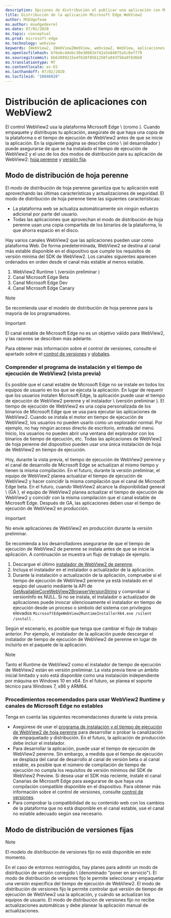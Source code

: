 ```yaml
---
description: Opciones de distribución al publicar una aplicación con Microsoft Edge WebView2
title: Distribución de la aplicación Microsoft Edge WebView2
author: MSEdgeTeam
ms.author: msedgedevrel
ms.date: 07/01/2020
ms.topic: conceptual
ms.prod: microsoft-edge
ms.technology: webview
keywords: IWebView2, IWebView2WebView, webview2, WebView, aplicaciones WPF, WPF, Edge, ICoreWebView2, ICoreWebView2Host, control de explorador, HTML Edge
ms.openlocfilehash: b76ebcd4ebc30e30083e742a5e84075a5c6ef779
ms.sourcegitcommit: bb62099215e4f610f8561250fa943f58a0f836b0
ms.translationtype: MT
ms.contentlocale: es-ES
ms.lasthandoff: 07/02/2020
ms.locfileid: "10846020"
---
```

# Distribución de aplicaciones con WebView2  

El control WebView2 usa la plataforma Microsoft Edge \ (cromo \).  Cuando empaquete y distribuyas tu aplicación, asegúrate de que haya una copia de la plataforma o el tiempo de ejecución de WebView2 antes de que se inicie la aplicación.  En la siguiente página se describe cómo \ (el desarrollador \) puede asegurarse de que se ha instalado el tiempo de ejecución de WebView2 y el uso de los dos modos de distribución para su aplicación de WebView2: [hoja perenne](#evergreen-distribution-mode) y [versión fija](#fixed-version-distribution-mode).  

## Modo de distribución de hoja perenne  

El modo de distribución de hoja perenne garantiza que tu aplicación esté aprovechando las últimas características y actualizaciones de seguridad.  El modo de distribución de hoja perenne tiene las siguientes características:  

*   La plataforma web se actualiza automáticamente sin ningún esfuerzo adicional por parte del usuario.  
*   Todas las aplicaciones que aprovechan el modo de distribución de hoja perenne usan una copia compartida de los binarios de la plataforma, lo que ahorra espacio en el disco.  

Hay varios canales WebView2 que las aplicaciones pueden usar como plataforma Web.  De forma predeterminada, WebView2 se destina al canal más estable disponible en el dispositivo que cumple los requisitos de versión mínima del SDK de WebView2.  Los canales siguientes aparecen ordenados en orden desde el canal más estable al menos estable.  

1.  WebView2 Runtime \ (versión preliminar \)  
1.  Canal Microsoft Edge Beta  
1.  Canal Microsoft Edge Dev  
1.  Canal Microsoft Edge Canary    

> [!NOTE]
> Se recomienda usar el modelo de distribución de hoja perenne para la mayoría de los programadores.  

> [!IMPORTANT]
> El canal estable de Microsoft Edge no es un objetivo válido para WebView2, y las razones se describen más adelante.  

Para obtener más información sobre el control de versiones, consulte el apartado sobre el [control de versiones][ConceptsVersioning] y [globales][ReferenceWin3209538WebviewIdl].  

### Comprender el programa de instalación y el tiempo de ejecución de WebView2 (vista previa)  

Es posible que el canal estable de Microsoft Edge no se instale en todos los equipos de usuario en los que se ejecuta la aplicación.  En lugar de requerir que los usuarios instalen Microsoft Edge, la aplicación puede usar el tiempo de ejecución de WebView2 perenne y el instalador \ (versión preliminar \).  El tiempo de ejecución de WebView2 es una copia personalizada de los binarios de Microsoft Edge que se usa para ejecutar las aplicaciones de WebView2.  Cuando se instala el motor en tiempo de ejecución de WebView2, los usuarios no pueden usarlo como un explorador normal.  Por ejemplo, no hay ningún acceso directo de escritorio, entrada del menú Inicio, los usuarios no pueden abrir una ventana del explorador con los binarios de tiempo de ejecución, etc.  Todas las aplicaciones de WebView2 de hoja perenne del dispositivo pueden usar una única instalación de hoja de WebView2 en tiempo de ejecución.  

Hoy, durante la vista previa, el tiempo de ejecución de WebView2 perenne y el canal de desarrollo de Microsoft Edge se actualizan al mismo tiempo y tienen la misma compilación.  En el futuro, durante la versión preliminar, el equipo de WebView2 planea actualizar el tiempo de ejecución de WebView2 y hacer coincidir la misma compilación que el canal de Microsoft Edge beta.  En el futuro, cuando WebView2 alcance la disponibilidad general \ (GA \), el equipo de WebView2 planea actualizar el tiempo de ejecución de WebView2 y coincidir con la misma compilación que el canal estable de Microsoft Edge.  Después de GA, las aplicaciones deben usar el tiempo de ejecución de WebView2 en producción.  

> [!IMPORTANT]
> No envíe aplicaciones de WebView2 en producción durante la versión preliminar.  

Se recomienda a los desarrolladores asegurarse de que el tiempo de ejecución de WebView2 de perenne se instala antes de que se inicie la aplicación. A continuación se muestra un flujo de trabajo de ejemplo.  

1.  Descargue el último [instalador de WebView2 de perenne][Webview2Installer].  
1.  Incluya el instalador en el instalador o actualizador de la aplicación.  
1.  Durante la instalación o actualización de la aplicación, compruebe si el tiempo de ejecución de WebView2 perenne ya está instalado en el equipo del usuario mediante la API de [GetAvailableCoreWebView2BrowserVersionString](https://docs.microsoft.com/en-us/microsoft-edge/webview2/reference/win32/0-9-538/webview2-idl#getavailablecorewebview2browserversionstring) y comprobar si versionInfo es NULL. Si no se instala, el instalador o actualizador de aplicaciones puede invocar silenciosamente el instalador en tiempo de ejecución desde un proceso o símbolo del sistema con privilegios elevados `MicrosoftEdgeWebView2RuntimeInstallerX64.exe /silent /install` . 

Según el escenario, es posible que tenga que cambiar el flujo de trabajo anterior.  Por ejemplo, el instalador de la aplicación puede descargar el instalador de tiempo de ejecución de WebView2 de perenne en lugar de incluirlo en el paquete de la aplicación.  

> [!NOTE]
> Tanto el Runtime de WebView2 como el instalador de tiempo de ejecución de WebView2 están en versión preliminar.  La vista previa tiene un ámbito inicial limitado y solo está disponible como una instalación independiente por máquina en Windows 10 en x64.  En el futuro, se planea el soporte técnico para Windows 7, x86 y ARM64.  

### Procedimientos recomendados para usar WebView2 Runtime y canales de Microsoft Edge no estables  

Tenga en cuenta las siguientes recomendaciones durante la vista previa.  

*   Asegúrese de usar el [programa de instalación y el tiempo de ejecución de WebView2 de hoja perenne][Webview2Installer] para desarrollar o probar la canalización de empaquetado y distribución.  En el futuro, la aplicación de producción debe incluir el instalador.  
*   Para desarrollar la aplicación, puede usar el tiempo de ejecución de WebView2 perenne.  Sin embargo, a medida que el tiempo de ejecución se desplaza del canal de desarrollo al canal de versión beta o al canal estable, es posible que el número de compilación de tiempo de ejecución no cumpla los requisitos de versión mínimos del SDK de WebView2 Preview.  Si desea usar el SDK más reciente, instale el canal Canarias de Microsoft Edge para asegurarse de que haya una compilación compatible disponible en el dispositivo.  Para obtener más información sobre el control de versiones, consulte [control de versiones][ConceptsVersioning].  
*   Para comprobar la compatibilidad de su contenido web con los cambios de la plataforma que no está disponible en el canal estable, use el canal no estable adecuado según sea necesario.  

## Modo de distribución de versiones fijas  

> [!NOTE]
> El modelo de distribución de versiones fijo no está disponible en este momento.  

En el caso de entornos restringidos, hay planes para admitir un modo de distribución de versión corregido \ (denominado "poner en servicio").  El modo de distribución de versiones fijo le permite seleccionar y empaquetar una versión específica del tiempo de ejecución de WebView2.  El modo de distribución de versiones fijo le permite controlar qué versión de tiempo de ejecución de WebView2 usa la aplicación, y cuándo se actualizan los equipos de usuario.  El modo de distribución de versiones fijo no recibe actualizaciones automáticas y debe planear la aplicación manual de actualizaciones.  

<!-- links -->  

[ConceptsVersioning]: ./versioning.md "Descripción de las versiones de explorador y WebView2 | Microsoft docs"  
[ReferenceWin3209538WebviewIdl]: ../reference/win32/0-9-538/webview2-idl.md  "GLOBALS | Microsoft docs"  

[Webview2Installer]: https://developer.microsoft.com/microsoft-edge/webview2 "Instalador de WebView2"  
